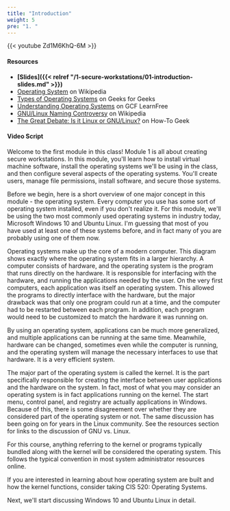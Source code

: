 ```yaml
---
title: "Introduction"
weight: 5
pre: "1. "
---
```


{{< youtube Zd1M6KhQ-6M >}}

#### Resources

* **[Slides]({{< relref "/1-secure-workstations/01-introduction-slides.md" >}})**
* [Operating System](https://en.wikipedia.org/wiki/Operating_system) on Wikipedia
* [Types of Operating Systems](https://www.geeksforgeeks.org/operating-system-types-operating-systems-awaiting-author/) on Geeks for Geeks
* [Understanding Operating Systems](https://edu.gcfglobal.org/en/computerbasics/understanding-operating-systems/1/) on GCF LearnFree
* [GNU/Linux Naming Controversy](https://en.wikipedia.org/wiki/GNU/Linux_naming_controversy) on Wikipedia
* [The Great Debate: Is it Linux or GNU/Linux?](https://www.howtogeek.com/139287/the-great-debate-is-it-linux-or-gnulinux/) on How-To Geek

#### Video Script

Welcome to the first module in this class! Module 1 is all about creating secure workstations. In this module, you'll learn how to install virtual machine software, install the operating systems we'll be using in the class, and then configure several aspects of the operating systems. You'll create users, manage file permissions, install software, and secure those systems.

Before we begin, here is a short overview of one major concept in this module - the operating system. Every computer you use has some sort of operating system installed, even if you don't realize it. For this module, we'll be using the two most commonly used operating systems in industry today, Microsoft Windows 10 and Ubuntu Linux. I'm guessing that most of you have used at least one of these systems before, and in fact many of you are probably using one of them now.

Operating systems make up the core of a modern computer. This diagram shows exactly where the operating system fits in a larger hierarchy. A computer consists of hardware, and the operating system is the program that runs directly on the hardware. It is responsible for interfacing with the hardware, and running the applications needed by the user. On the very first computers, each application was itself an operating system. This allowed the programs to directly interface with the hardware, but the major drawback was that only one program could run at a time, and the computer had to be restarted between each program. In addition, each program would need to be customized to match the hardware it was running on.

By using an operating system, applications can be much more generalized, and multiple applications can be running at the same time. Meanwhile, hardware can be changed, sometimes even while the computer is running, and the operating system will manage the necessary interfaces to use that hardware. It is a very efficient system.

The major part of the operating system is called the kernel. It is the part specifically responsible for creating the interface between user applications and the hardware on the system. In fact, most of what you may consider an operating system is in fact applications running on the kernel. The start menu, control panel, and registry are actually applications in Windows. Because of this, there is some disagreement over whether they are considered part of the operating system or not. The same discussion has been going on for years in the Linux community. See the resources section for links to the discussion of GNU vs. Linux.

For this course, anything referring to the kernel or programs typically bundled along with the kernel will be considered the operating system. This follows the typical convention in most system administrator resources online.

If you are interested in learning about how operating system are built and how the kernel functions, consider taking CIS 520: Operating Systems.

Next, we'll start discussing Windows 10 and Ubuntu Linux in detail.
